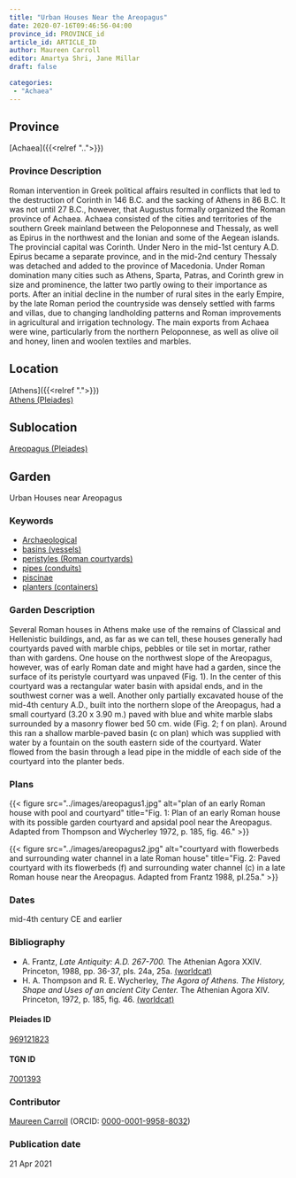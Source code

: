 ```yaml
---
title: "Urban Houses Near the Areopagus"
date: 2020-07-16T09:46:56-04:00
province_id: PROVINCE_id
article_id: ARTICLE_ID
author: Maureen Carroll
editor: Amartya Shri, Jane Millar
draft: false

categories:
 - "Achaea"
---
```


## Province

[Achaea]({{<relref "..">}})

### Province Description

Roman intervention in Greek political affairs resulted in conflicts that led to the destruction of Corinth in 146 B.C. and the sacking of Athens in 86 B.C. It was not until 27 B.C., however, that Augustus formally organized the Roman province of Achaea. Achaea consisted of the cities and territories of the southern Greek mainland between the Peloponnese and Thessaly, as well as Epirus in the northwest and the Ionian and some of the Aegean islands.
The provincial capital was Corinth. Under Nero in the mid-1st century A.D. Epirus became a separate province, and in the mid-2nd century Thessaly was detached and added to the province of Macedonia. Under Roman domination many cities such as Athens, Sparta, Patras, and Corinth grew in size and prominence, the latter two partly owing to their importance as ports.  After an initial decline in the number of rural sites in the early Empire, by the late Roman period the countryside was densely settled with farms and villas, due to changing landholding patterns and Roman improvements in agricultural and irrigation technology. The main exports from Achaea were wine, particularly from the northern Peloponnese, as well as olive oil and honey, linen and woolen textiles and marbles.


## Location

[Athens]({{<relref ".">}}) \
[Athens (Pleiades)](https://pleiades.stoa.org/places/579885)

<!--### Location Description-->

<!-- LEAVE THIS BLANK FOR NOW -->

## Sublocation

[Areopagus (Pleiades)](https://pleiades.stoa.org/places/969121823)

<!--### Sublocation Description-->

<!-- DESCRIPTION -->

## Garden

Urban Houses near Areopagus

### Keywords

- [Archaeological](#)
- [basins (vessels)](http://vocab.getty.edu/page/aat/300045614)
- [peristyles (Roman courtyards)](http://vocab.getty.edu/page/aat/300080971)
- [pipes (conduits)](http://vocab.getty.edu/page/aat/300014662)
- [piscinae](http://vocab.getty.edu/page/aat/300375619)
- [planters (containers)](http://vocab.getty.edu/page/aat/300237566)

### Garden Description

Several Roman houses in Athens make use of the remains of Classical and Hellenistic buildings, and, as far as we can tell, these houses generally had courtyards paved with marble chips, pebbles or tile set in mortar, rather than with gardens.  One house on the northwest slope of the Areopagus, however, was of early Roman date and might have had a garden, since the surface of its peristyle courtyard was unpaved (Fig. 1).  In the center of this courtyard was a rectangular water basin with apsidal ends, and in the southwest corner was a well.
Another only partially excavated house of the mid-4th century A.D., built into the northern slope of the Areopagus, had a small courtyard (3.20 x 3.90 m.) paved with blue and white marble slabs surrounded by a masonry flower bed 50 cm. wide (Fig. 2; f on plan).  Around this ran a shallow marble-paved basin (c on plan) which was supplied with water by a fountain on the south eastern side of the courtyard.  Water flowed from the basin through a lead pipe in the middle of each side of the courtyard into the planter beds.

<!--### Maps-->

<!--
{{< figure src="../images/image_name.ext" alt="alt_text" title="CAPTION" >}}
-->

### Plans
{{< figure src="../images/areopagus1.jpg" alt="plan of an early Roman house with pool and courtyard" title="Fig. 1:  Plan of an early Roman house with its possible garden courtyard and apsidal pool near the Areopagus. Adapted from Thompson and Wycherley 1972, p. 185, fig. 46." >}}

{{< figure src="../images/areopagus2.jpg" alt="courtyard with flowerbeds and surrounding water channel in a late Roman house" title="Fig. 2:  Paved courtyard with its flowerbeds (f) and surrounding water channel (c) in a late Roman house near the Areopagus. Adapted from Frantz 1988, pl.25a." >}}

### Dates

mid-4th century CE and earlier

### Bibliography

* A. Frantz, *Late Antiquity: A.D. 267-700.* The Athenian Agora XXIV. Princeton, 1988, pp. 36-37, pls. 24a, 25a. [(worldcat)](http://www.worldcat.org/oclc/63179976)
* H. A. Thompson and R. E. Wycherley, *The Agora of Athens. The History, Shape and Uses of an ancient City Center.* The Athenian Agora XIV. Princeton, 1972, p. 185, fig. 46. [(worldcat)](http://www.worldcat.org/oclc/805087483)

<!--#### Periodo ID-->

<!-- [PERIODO_ID](https://pleiades.stoa.org/places/PLEIADES_ID) -->

#### Pleiades ID

[969121823](https://pleiades.stoa.org/places/969121823)

#### TGN ID

[7001393](http://vocab.getty.edu/page/tgn/7001393)

### Contributor

[Maureen Carroll](link) (ORCID: [0000-0001-9958-8032](https://orcid.org/0000-0001-9958-8032))  

### Publication date


21 Apr 2021

<!--### Related articles-->

<!-- Links to other related articles. Leave blank for now -->
